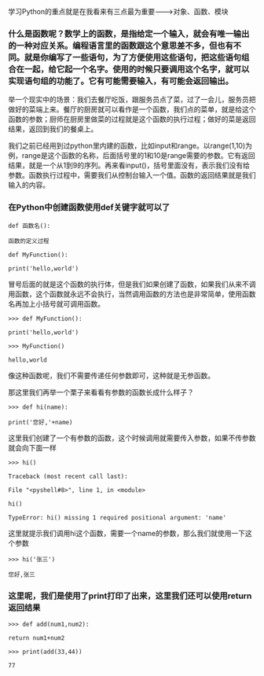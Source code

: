 学习Python的重点就是在我看来有三点最为重要---&gt;对象、函数、模块

### 什么是函数呢？数学上的函数，是指给定一个输入，就会有唯一输出的一种对应关系。编程语言里的函数跟这个意思差不多，但也有不同。就是你编写了一些语句，为了方便使用这些语句，把这些语句组合在一起，给它起一个名字。使用的时候只要调用这个名字，就可以实现语句组的功能了。它有可能需要输入，有可能会返回输出。

举一个现实中的场景：我们去餐厅吃饭，跟服务员点了菜，过了一会儿，服务员把做好的菜端上来。餐厅的厨房就可以看作是一个函数，我们点的菜单，就是给这个函数的参数；厨师在厨房里做菜的过程就是这个函数的执行过程；做好的菜是返回结果，返回到我们的餐桌上。

我们之前已经用到过python里内建的函数，比如input和range。以range\(1,10\)为例，range是这个函数的名称，后面括号里的1和10是range需要的参数。它有返回结果，就是一个从1到9的序列。再来看input\(\)，括号里面没有，表示我们没有给参数。函数执行过程中，需要我们从控制台输入一个值。函数的返回结果就是我们输入的内容。

### 在Python中创建函数使用def关键字就可以了

`def 函数名():`

`函数的定义过程`

`def MyFunction():`

`print('hello,world')`

冒号后面的就是这个函数的执行体，但是我们如果创建了函数，如果我们从来不调用函数，这个函数就永远不会执行，当然调用函数的方法也是非常简单，使用函数名再加上小括号就可调用函数。

`>>> def MyFunction():`

`print('hello,world')`

`>>> MyFunction()`

`hello,world`

像这种函数呢，我们不需要传递任何参数即可，这种就是无参函数。

那这里我们再举一个栗子来看看有参数的函数长成什么样子？

`>>> def hi(name):`

`print('您好,'+name)`

这里我们创建了一个有参数的函数，这个时候调用就需要传入参数，如果不传参数就会向下面一样

`>>> hi()`

`Traceback (most recent call last):`

`File "<pyshell#8>", line 1, in <module>`

`hi()`

`TypeError: hi() missing 1 required positional argument: 'name'`

这里就提示我们调用hi这个函数，需要一个name的参数，那么我们就使用一下这个参数

`>>> hi('张三')`

`您好,张三`

### 这里呢，我们是使用了print打印了出来，这里我们还可以使用return 返回结果

`>>> def add(num1,num2):`

`return num1+num2`

`>>> print(add(33,44))`

`77`



































